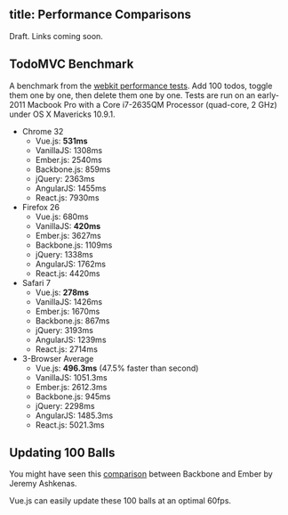 title: Performance Comparisons
---

Draft. Links coming soon.

## TodoMVC Benchmark

A benchmark from the [webkit performance tests](https://github.com/WebKit/webkit/tree/master/PerformanceTests/DoYouEvenBench). Add 100 todos, toggle them one by one, then delete them one by one. Tests are run on an early-2011 Macbook Pro with a Core i7-2635QM Processor (quad-core, 2 GHz) under OS X Mavericks 10.9.1.

- Chrome 32
    - Vue.js: **531ms**
    - VanillaJS: 1308ms
    - Ember.js: 2540ms
    - Backbone.js: 859ms
    - jQuery: 2363ms
    - AngularJS: 1455ms
    - React.js: 7930ms
- Firefox 26
    - Vue.js: 680ms
    - VanillaJS: **420ms**
    - Ember.js: 3627ms
    - Backbone.js: 1109ms
    - jQuery: 1338ms
    - AngularJS: 1762ms
    - React.js: 4420ms
- Safari 7
    - Vue.js: **278ms**
    - VanillaJS: 1426ms
    - Ember.js: 1670ms
    - Backbone.js: 867ms
    - jQuery: 3193ms
    - AngularJS: 1239ms
    - React.js: 2714ms
- 3-Browser Average
    - Vue.js: **496.3ms** (47.5% faster than second)
    - VanillaJS: 1051.3ms
    - Ember.js: 2612.3ms
    - Backbone.js: 945ms
    - jQuery: 2298ms
    - AngularJS: 1485.3ms
    - React.js: 5021.3ms

## Updating 100 Balls

You might have seen this [comparison](http://jsfiddle.net/jashkenas/CGSd5/) between Backbone and Ember by Jeremy Ashkenas.

Vue.js can easily update these 100 balls at an optimal 60fps.